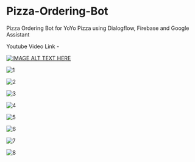 # Pizza-Ordering-Bot
Pizza Ordering Bot for YoYo Pizza using Dialogflow, Firebase and Google Assistant

Youtube Video Link - 

[![IMAGE ALT TEXT HERE](https://img.youtube.com/vi/ae3YiUMZT7g&feature=youtu.be/0.jpg)](https://www.youtube.com/watch?v=ae3YiUMZT7g&feature=youtu.be)

![1](https://user-images.githubusercontent.com/26857753/66107079-096a3800-e5dd-11e9-8c97-f3fa52bb46c2.PNG)

![2](https://user-images.githubusercontent.com/26857753/66107142-24d54300-e5dd-11e9-81dd-df8ef518d3dc.PNG)

![3](https://user-images.githubusercontent.com/26857753/66107143-24d54300-e5dd-11e9-8a50-09c274a9bd04.PNG)

![4](https://user-images.githubusercontent.com/26857753/66107144-24d54300-e5dd-11e9-8886-6509a8f1d69e.PNG)

![5](https://user-images.githubusercontent.com/26857753/66107145-256dd980-e5dd-11e9-904e-403d1a5c07c2.PNG)

![6](https://user-images.githubusercontent.com/26857753/66107146-256dd980-e5dd-11e9-8889-41143a39f3f5.PNG)

![7](https://user-images.githubusercontent.com/26857753/66107147-256dd980-e5dd-11e9-8127-bf010ff8c0e7.PNG)

![8](https://user-images.githubusercontent.com/26857753/66107148-26067000-e5dd-11e9-9be7-0d05b9bae8e1.PNG)
